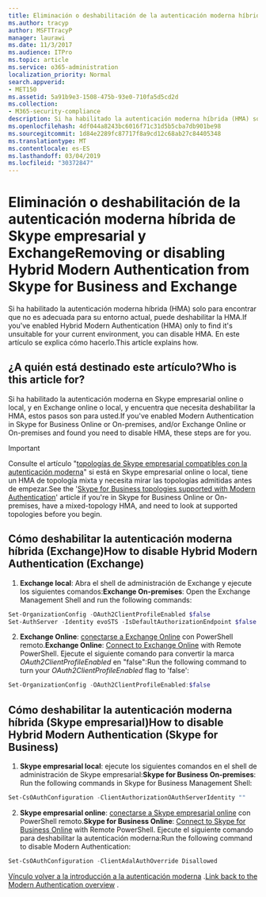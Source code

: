 ```yaml
---
title: Eliminación o deshabilitación de la autenticación moderna híbrida de Skype empresarial y Exchange
ms.author: tracyp
author: MSFTTracyP
manager: laurawi
ms.date: 11/3/2017
ms.audience: ITPro
ms.topic: article
ms.service: o365-administration
localization_priority: Normal
search.appverid:
- MET150
ms.assetid: 5a91b9e3-1508-475b-93e0-710fa5d5cd2d
ms.collection:
- M365-security-compliance
description: Si ha habilitado la autenticación moderna híbrida (HMA) solo para encontrar que no es adecuada para su entorno actual, puede deshabilitar la HMA. En este artículo se explica cómo hacerlo.
ms.openlocfilehash: 4df044a8243bc6016f71c31d5b5cba7db901be98
ms.sourcegitcommit: 1d84e2289fc87717f8a9cd12c68ab27c84405348
ms.translationtype: MT
ms.contentlocale: es-ES
ms.lasthandoff: 03/04/2019
ms.locfileid: "30372847"
---
```

# <a name="removing-or-disabling-hybrid-modern-authentication-from-skype-for-business-and-exchange"></a><span data-ttu-id="d1936-104">Eliminación o deshabilitación de la autenticación moderna híbrida de Skype empresarial y Exchange</span><span class="sxs-lookup"><span data-stu-id="d1936-104">Removing or disabling Hybrid Modern Authentication from Skype for Business and Exchange</span></span>

<span data-ttu-id="d1936-105">Si ha habilitado la autenticación moderna híbrida (HMA) solo para encontrar que no es adecuada para su entorno actual, puede deshabilitar la HMA.</span><span class="sxs-lookup"><span data-stu-id="d1936-105">If you've enabled Hybrid Modern Authentication (HMA) only to find it's unsuitable for your current environment, you can disable HMA.</span></span> <span data-ttu-id="d1936-106">En este artículo se explica cómo hacerlo.</span><span class="sxs-lookup"><span data-stu-id="d1936-106">This article explains how.</span></span>
  
## <a name="who-is-this-article-for"></a><span data-ttu-id="d1936-107">¿A quién está destinado este artículo?</span><span class="sxs-lookup"><span data-stu-id="d1936-107">Who is this article for?</span></span>

<span data-ttu-id="d1936-108">Si ha habilitado la autenticación moderna en Skype empresarial online o local, y en Exchange online o local, y encuentra que necesita deshabilitar la HMA, estos pasos son para usted.</span><span class="sxs-lookup"><span data-stu-id="d1936-108">If you've enabled Modern Authentication in Skype for Business Online or On-premises, and/or Exchange Online or On-premises and found you need to disable HMA, these steps are for you.</span></span>

> [!IMPORTANT]
> <span data-ttu-id="d1936-109">Consulte el artículo "[topologías de Skype empresarial compatibles con la autenticación moderna](https://technet.microsoft.com/en-us/library/mt803262.aspx)" si está en Skype empresarial online o local, tiene un HMA de topología mixta y necesita mirar las topologías admitidas antes de empezar.</span><span class="sxs-lookup"><span data-stu-id="d1936-109">See the '[Skype for Business topologies supported with Modern Authentication](https://technet.microsoft.com/en-us/library/mt803262.aspx)' article if you're in Skype for Business Online or On-premises, have a mixed-topology HMA, and need to look at supported topologies before you begin.</span></span>
  
## <a name="how-to-disable-hybrid-modern-authentication-exchange"></a><span data-ttu-id="d1936-110">Cómo deshabilitar la autenticación moderna híbrida (Exchange)</span><span class="sxs-lookup"><span data-stu-id="d1936-110">How to disable Hybrid Modern Authentication (Exchange)</span></span>

1. <span data-ttu-id="d1936-111">**Exchange local**: Abra el shell de administración de Exchange y ejecute los siguientes comandos:</span><span class="sxs-lookup"><span data-stu-id="d1936-111">**Exchange On-premises**: Open the Exchange Management Shell and run the following commands:</span></span> 

```powershell
Set-OrganizationConfig -OAuth2ClientProfileEnabled $false
Set-AuthServer -Identity evoSTS -IsDefaultAuthorizationEndpoint $false
```

2. <span data-ttu-id="d1936-112">**Exchange Online**: [conectarse a Exchange Online](https://docs.microsoft.com/en-us/powershell/exchange/exchange-online/connect-to-exchange-online-powershell/connect-to-exchange-online-powershell) con PowerShell remoto.</span><span class="sxs-lookup"><span data-stu-id="d1936-112">**Exchange Online**: [Connect to Exchange Online](https://docs.microsoft.com/en-us/powershell/exchange/exchange-online/connect-to-exchange-online-powershell/connect-to-exchange-online-powershell) with Remote PowerShell.</span></span> <span data-ttu-id="d1936-113">Ejecute el siguiente comando para convertir la marca *OAuth2ClientProfileEnabled* en "false":</span><span class="sxs-lookup"><span data-stu-id="d1936-113">Run the following command to turn your  *OAuth2ClientProfileEnabled*  flag to 'false':</span></span>

```powershell    
Set-OrganizationConfig -OAuth2ClientProfileEnabled:$false
```
    
## <a name="how-to-disable-hybrid-modern-authentication-skype-for-business"></a><span data-ttu-id="d1936-114">Cómo deshabilitar la autenticación moderna híbrida (Skype empresarial)</span><span class="sxs-lookup"><span data-stu-id="d1936-114">How to disable Hybrid Modern Authentication (Skype for Business)</span></span>

1. <span data-ttu-id="d1936-115">**Skype empresarial local**: ejecute los siguientes comandos en el shell de administración de Skype empresarial:</span><span class="sxs-lookup"><span data-stu-id="d1936-115">**Skype for Business On-premises**: Run the following commands in Skype for Business Management Shell:</span></span>

```powershell
Set-CsOAuthConfiguration -ClientAuthorizationOAuthServerIdentity ""
```

2. <span data-ttu-id="d1936-116">**Skype empresarial online**: [conectarse a Skype empresarial online](https://docs.microsoft.com/en-us/office365/enterprise/powershell/manage-skype-for-business-online-with-office-365-powershell) con PowerShell remoto.</span><span class="sxs-lookup"><span data-stu-id="d1936-116">**Skype for Business Online**: [Connect to Skype for Business Online](https://docs.microsoft.com/en-us/office365/enterprise/powershell/manage-skype-for-business-online-with-office-365-powershell) with Remote PowerShell.</span></span> <span data-ttu-id="d1936-117">Ejecute el siguiente comando para deshabilitar la autenticación moderna:</span><span class="sxs-lookup"><span data-stu-id="d1936-117">Run the following command to disable Modern Authentication:</span></span>

```powershell    
Set-CsOAuthConfiguration -ClientAdalAuthOverride Disallowed
```

<span data-ttu-id="d1936-118">[Vínculo volver a la introducción a la autenticación moderna](hybrid-modern-auth-overview.md) .</span><span class="sxs-lookup"><span data-stu-id="d1936-118">[Link back to the Modern Authentication overview](hybrid-modern-auth-overview.md) .</span></span> 
  

